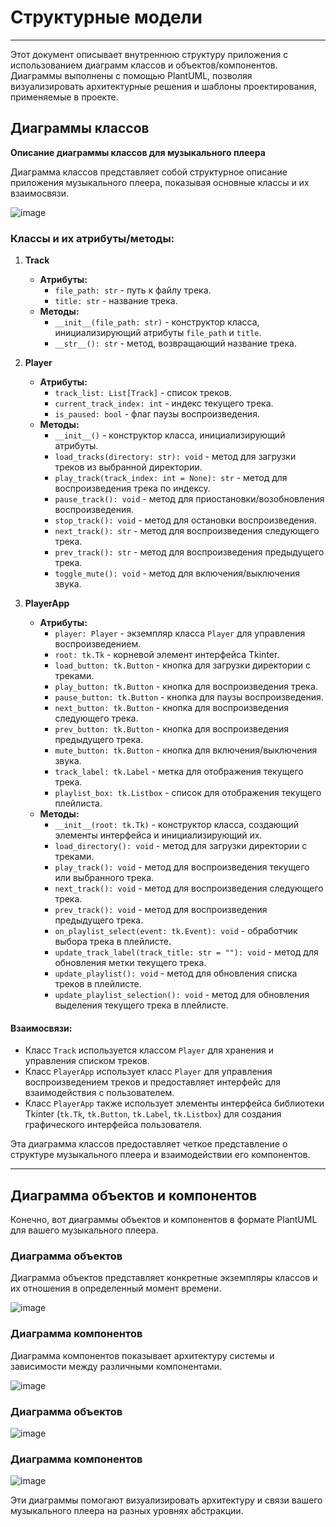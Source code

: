 # Структурные модели
----
Этот документ описывает внутреннюю структуру приложения с использованием диаграмм классов и объектов/компонентов. 
Диаграммы выполнены с помощью PlantUML, позволяя визуализировать архитектурные решения и шаблоны проектирования, применяемые в проекте.
## Диаграммы классов

**Описание диаграммы классов для музыкального плеера**

Диаграмма классов представляет собой структурное описание приложения музыкального плеера, показывая основные классы и их взаимосвязи.

![image](https://github.com/drdSchwarzenMagie/igaveup/assets/159145295/5a53205f-3abe-4991-a23a-117ab6bcb56e)


### Классы и их атрибуты/методы:

1. **Track**
    - **Атрибуты:**
        - `file_path: str` - путь к файлу трека.
        - `title: str` - название трека.
    - **Методы:**
        - `__init__(file_path: str)` - конструктор класса, инициализирующий атрибуты `file_path` и `title`.
        - `__str__(): str` - метод, возвращающий название трека.

2. **Player**
    - **Атрибуты:**
        - `track_list: List[Track]` - список треков.
        - `current_track_index: int` - индекс текущего трека.
        - `is_paused: bool` - флаг паузы воспроизведения.
    - **Методы:**
        - `__init__()` - конструктор класса, инициализирующий атрибуты.
        - `load_tracks(directory: str): void` - метод для загрузки треков из выбранной директории.
        - `play_track(track_index: int = None): str` - метод для воспроизведения трека по индексу.
        - `pause_track(): void` - метод для приостановки/возобновления воспроизведения.
        - `stop_track(): void` - метод для остановки воспроизведения.
        - `next_track(): str` - метод для воспроизведения следующего трека.
        - `prev_track(): str` - метод для воспроизведения предыдущего трека.
        - `toggle_mute(): void` - метод для включения/выключения звука.

3. **PlayerApp**
    - **Атрибуты:**
        - `player: Player` - экземпляр класса `Player` для управления воспроизведением.
        - `root: tk.Tk` - корневой элемент интерфейса Tkinter.
        - `load_button: tk.Button` - кнопка для загрузки директории с треками.
        - `play_button: tk.Button` - кнопка для воспроизведения трека.
        - `pause_button: tk.Button` - кнопка для паузы воспроизведения.
        - `next_button: tk.Button` - кнопка для воспроизведения следующего трека.
        - `prev_button: tk.Button` - кнопка для воспроизведения предыдущего трека.
        - `mute_button: tk.Button` - кнопка для включения/выключения звука.
        - `track_label: tk.Label` - метка для отображения текущего трека.
        - `playlist_box: tk.Listbox` - список для отображения текущего плейлиста.
    - **Методы:**
        - `__init__(root: tk.Tk)` - конструктор класса, создающий элементы интерфейса и инициализирующий их.
        - `load_directory(): void` - метод для загрузки директории с треками.
        - `play_track(): void` - метод для воспроизведения текущего или выбранного трека.
        - `next_track(): void` - метод для воспроизведения следующего трека.
        - `prev_track(): void` - метод для воспроизведения предыдущего трека.
        - `on_playlist_select(event: tk.Event): void` - обработчик выбора трека в плейлисте.
        - `update_track_label(track_title: str = ""): void` - метод для обновления метки текущего трека.
        - `update_playlist(): void` - метод для обновления списка треков в плейлисте.
        - `update_playlist_selection(): void` - метод для обновления выделения текущего трека в плейлисте.

#### Взаимосвязи:
- Класс `Track` используется классом `Player` для хранения и управления списком треков.
- Класс `PlayerApp` использует класс `Player` для управления воспроизведением треков и предоставляет интерфейс для взаимодействия с пользователем.
- Класс `PlayerApp` также использует элементы интерфейса библиотеки Tkinter (`tk.Tk`, `tk.Button`, `tk.Label`, `tk.Listbox`) для создания графического интерфейса пользователя.

Эта диаграмма классов предоставляет четкое представление о структуре музыкального плеера и взаимодействии его компонентов.





-----
## Диаграмма объектов и компонентов

Конечно, вот диаграммы объектов и компонентов в формате PlantUML для вашего музыкального плеера.

### Диаграмма объектов

Диаграмма объектов представляет конкретные экземпляры классов и их отношения в определенный момент времени.

![image](https://github.com/drdSchwarzenMagie/igaveup/assets/159145295/311e753c-5251-4b36-8e1e-25d0a3d71e0e)


### Диаграмма компонентов

Диаграмма компонентов показывает архитектуру системы и зависимости между различными компонентами.

![image](https://github.com/drdSchwarzenMagie/igaveup/assets/159145295/4b0e5d3f-b3a8-4b29-bc2f-cdaa82134cfd)


### Диаграмма объектов

![image](https://github.com/drdSchwarzenMagie/igaveup/assets/159145295/6f8ac60e-5f6c-4454-a76d-bde7cf56a15c)


### Диаграмма компонентов

![image](https://github.com/drdSchwarzenMagie/igaveup/assets/159145295/815160fb-2ef4-47f8-85de-68109e82121e)


Эти диаграммы помогают визуализировать архитектуру и связи вашего музыкального плеера на разных уровнях абстракции.
